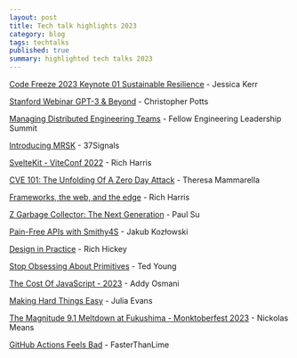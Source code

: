 ```yaml
---
layout: post
title: Tech talk highlights 2023
category: blog
tags: techtalks 
published: true
summary: highlighted tech talks 2023
---
```


[Code Freeze 2023 Keynote 01 Sustainable Resilience](https://www.youtube.com/watch?v=rSz85mT0ODg) - Jessica Kerr

[Stanford Webinar GPT-3 & Beyond](https://www.youtube.com/watch?v=-lnHHWRCDGk) - Christopher Potts

[Managing Distributed Engineering Teams](https://www.youtube.com/watch?v=HJgQhq__V0k&list=PL0VAcQdPbYQkOa0CyD-AJRPYR2gwyGcN4&index=1) - Fellow Engineering Leadership Summit

[Introducing MRSK](https://www.youtube.com/watch?v=LL1cV2FXZ5I) - 37Signals

[SvelteKit - ViteConf 2022](https://www.youtube.com/watch?v=-OMPfr56kXI) - Rich Harris

[CVE 101: The Unfolding Of A Zero Day Attack](https://www.youtube.com/watch?v=m_lc--KQ1ko) - Theresa Mammarella

[Frameworks, the web, and the edge](https://www.youtube.com/watch?v=uXCipjbcQfM) - Rich Harris

[Z Garbage Collector: The Next Generation](https://www.youtube.com/watch?v=OnodHoNYE1Y) - Paul Su

[Pain-Free APIs with Smithy4S](https://www.youtube.com/watch?v=LvCDzDYfgsI) - Jakub Kozłowski

[Design in Practice](https://www.youtube.com/watch?v=fTtnx1AAJ-c) - Rich Hickey

[Stop Obsessing About Primitives](https://www.youtube.com/watch?v=hcx6DUjU24A) - Ted Young

[The Cost Of JavaScript - 2023](https://www.youtube.com/watch?v=ZKH3DLT4BKw) - Addy Osmani

[Making Hard Things Easy](https://www.youtube.com/watch?v=30YWsGDr8mA) - Julia Evans

[The Magnitude 9.1 Meltdown at Fukushima - Monktoberfest 2023](https://www.youtube.com/watch?v=3mhLT3boo6A) - Nickolas Means

[GitHub Actions Feels Bad](https://www.youtube.com/watch?v=9qljpi5jiMQ) - FasterThanLime
